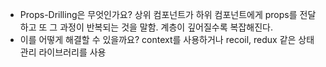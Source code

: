 - Props-Drilling은 무엇인가요?
  상위 컴포넌트가 하위 컴포넌트에게 props를 전달하고 또 그 과정이 반복되는 것을 말함. 계층이 깊어질수록 복잡해진다.
- 이를 어떻게 해결할 수 있을까요?
  context를 사용하거나 recoil, redux 같은 상태관리 라이브러리를 사용
